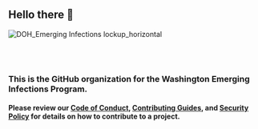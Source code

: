 ## Hello there 👋

![DOH_Emerging Infections lockup_horizontal](https://github.com/user-attachments/assets/6c8e3b33-254b-485f-8050-fc00cd9ed11a)

<br>
<br>

### This is the GitHub organization for the Washington Emerging Infections Program.

#### Please review our [Code of Conduct](CODE_OF_CONDUCT.md), [Contributing Guides](), and [Security Policy](SECURITY.md) for details on how to contribute to a project.


<!--

👩‍💻 Check out our website! https://nwpage.org/

👩‍💻 Useful resources - where can the community find your docs? Is there anything else the community should know?
🍿 Fun facts - what does your team eat for breakfast?
🧙 Remember, you can do mighty things with the power of [Markdown](https://docs.github.com/github/writing-on-github/getting-started-with-writing-and-formatting-on-github/basic-writing-and-formatting-syntax)
-->
